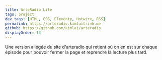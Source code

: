 ```yaml
---
title: ArteRadio Lite
tags: project
dev_tags: [HTML, CSS, Eleventy, Hotwire, RSS]
permalink: https://arteradio.kimlaitrinh.me
github: https://github.com/kimlai/arteradio
displayOrder: 13
---
```


Une version allégée du site d'arteradio qui retient où on en est sur chaque épisode
pour pouvoir fermer la page et reprendre la lecture plus tard.
